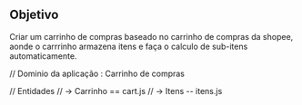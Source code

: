 ## Objetivo

Criar um carrinho de compras baseado no carrinho de compras da shopee, aonde o carrrinho armazena itens e faça o calculo de sub-itens automaticamente.

// Dominio da aplicação : Carrinho de compras

// Entidades
// -> Carrinho == cart.js
// -> Itens -- itens.js
